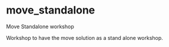 # move_standalone
Move Standalone workshop

Workshop to have the move solution as a stand alone workshop.
